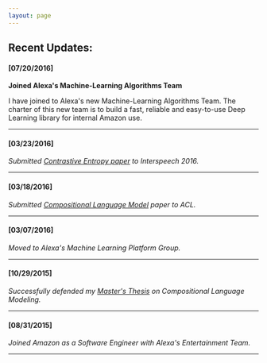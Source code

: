 ```yaml
---
layout: page
---
```


## Recent Updates: ##

#### [07/20/2016] ####

**Joined Alexa's Machine-Learning Algorithms Team**

   I have joined to Alexa's new Machine-Learning Algorithms Team. The charter of this new team is to build a fast, reliable and easy-to-use Deep Learning library for internal Amazon use.

---

#### [03/23/2016] ####

*Submitted [Contrastive Entropy paper](https://arxiv.org/abs/1601.00248) to Interspeech 2016.*

---

#### [03/18/2016] ####

*Submitted [Compositional Language Model](https://arxiv.org/abs/1604.00100) paper to ACL.*

---

#### [03/07/2016] ####

*Moved to Alexa's Machine Learning Platform Group.*

---

#### [10/29/2015] ####

*Successfully defended my [Master's Thesis](https://www.dropbox.com/s/nsp7l9fhqkn3cnh/CompositionalLMThesis.pdf?dl=0) on Compositional Language Modeling.*

---

#### [08/31/2015] ####

*Joined Amazon as a Software Engineer with Alexa's Entertainment Team.*

---
